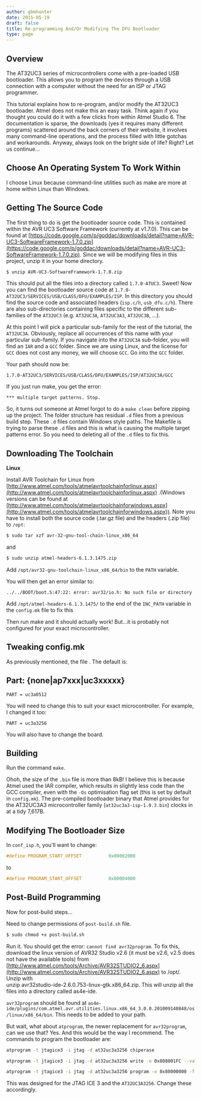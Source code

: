 ```yaml
---
author: gbmhunter
date: 2015-05-19
draft: false
title: Re-programming And/Or Modifying The DFU Bootloader
type: page
---
```


## Overview

The AT32UC3 series of microcontrollers come with a pre-loaded USB bootloader. This allows you to program the devices through a USB connection with a computer without the need for an ISP or JTAG programmer.

This tutorial explains how to re-program, and/or modify the AT32UC3 bootloader. Atmel does not make this an easy task. Think again if you thought you could do it with a few clicks from within Atmel Studio 6. The documentation is sparse, the downloads (yes it requires many different programs) scattered around the back corners of their website, it involves many command-line operations, and the process filled with little gotchas and workarounds. Anyway, always look on the bright side of life? Right? Let us continue...

## Choose An Operating System To Work Within

I choose Linux because command-line utilities such as make are more at home within Linux than Windows.

## Getting The Source Code

The first thing to do is get the bootloader source code. This is contained within the AVR UC3 Software Framework (currently at v1.7.0). This can be found at [https://code.google.com/p/goddac/downloads/detail?name=AVR-UC3-SoftwareFramework-1.7.0.zip](https://code.google.com/p/goddac/downloads/detail?name=AVR-UC3-SoftwareFramework-1.7.0.zip). Since we will be modifying files in this project, unzip it in your home directory.

```sh
$ unzip AVR-UC3-SoftwareFramework-1.7.0.zip
```

This should put all the files into a directory called `1.7.0-ATUC3`. Sweet! Now you can find the bootloader source code at `1.7.0-AT32UC3/SERVICES/USB/CLASS/DFU/EXAMPLES/ISP`. In this directory you should find the source code and associated headers (`isp.c/h`, `usb_dfu.c/h`). There are also sub-directories containing files specific to the different sub-families of the `AT32UC3` (e.g. `AT32UC3A`, `AT32UC3A3`, `AT32UC3B`, ...).

At this point I will pick a particular sub-family for the rest of the tutorial, the `AT32UC3A`. Obviously, replace all occurrences of this name with your particular sub-family. If you navigate into the `AT32UC3A` sub-folder, you will find an `IAR` and a `GCC` folder. Since we are using Linux, and the license for `GCC` does not cost any money, we will choose `GCC`. Go into the `GCC` folder.

Your path should now be:

```
1.7.0-AT32UC3/SERVICES/USB/CLASS/DFU/EXAMPLES/ISP/AT32UC3A/GCC
```

If you just run make, you get the error:

```    
*** multiple target patterns. Stop.
```

So, it turns out someone at Atmel forgot to do a `make clean` before zipping up the project. The folder structure has residual `.d` files from a previous build step. These `.d` files contain Windows style paths. The Makefile is trying to parse these `.d` files and this is what is causing the multiple target patterns error. So you need to deleting all of the `.d` files to fix this.

## Downloading The Toolchain

**Linux**

Install AVR Toolchain for Linux from [http://www.atmel.com/tools/atmelavrtoolchainforlinux.aspx](http://www.atmel.com/tools/atmelavrtoolchainforlinux.aspx) .(Windows versions can be found at [http://www.atmel.com/tools/atmelavrtoolchainforwindows.aspx](http://www.atmel.com/tools/atmelavrtoolchainforwindows.aspx)). Note you have to install both the source code (.tar.gz file) and the headers (.zip file) to `/opt`:

```sh
$ sudo tar xzf avr-32-gnu-tool-chain-linux_x86_64
```

and

```sh  
$ sudo unzip atmel-headers-6.1.3.1475.zip
```

Add `/opt/avr32-gnu-toolchain-linux_x86_64/bin` to the `PATH` variable.

You will then get an error similar to:  

```
../../BOOT/boot.S:47:22: error: avr32/io.h: No such file or directory  
```

Add `/opt/atmel-headers-6.1.3.1475/` to the end of the `INC_PATH` variable in the `config.mk` file to fix this

Then run make and it should actually work! But...it is probably not configured for your exact microcontroller.

## Tweaking config.mk

As previously mentioned, the file . The default is:

## Part: {none|ap7xxx|uc3xxxxx}

```
PART = uc3a0512
```

You will need to change this to suit your exact microcontroller. For example, I changed it too:

```
PART = uc3a3256
```

You will also have to change the board.

## Building

Run the command `make`.

Ohoh, the size of the `.bin` file is more than 8kB! I believe this is because Atmel used the IAR compiler, which results in slightly less code than the GCC compiler, even with the `-Os` optimisation flag set (this is set by default in `config.mk`). The pre-compiled bootloader binary that Atmel provides for the AT32UC3A3 microcontroller family (`at32uc3a3-isp-1.0.3.bin`) clocks in at a tidy 7,617B. 

## Modifying The Bootloader Size

In `conf_isp.h`, you'll want to change:

```c
#define PROGRAM_START_OFFSET          0x00002000
```

to

```c
#define PROGRAM_START_OFFSET          0x00004000
```

## Post-Build Programming

Now for post-build steps...

Need to change permissions of `post-build.sh` file.

```sh
$ sudo chmod +x post-build.sh
```

Run it. You should get the error: `cannot find avr32program`. To fix this, download the linux version of AVR32 Studio v2.6 (it must be v2.6, v2.5 does not have the available tools) from  
[http://www.atmel.com/tools/Archive/AVR32STUDIO2_6.aspx](http://www.atmel.com/tools/Archive/AVR32STUDIO2_6.aspx) to /opt/. Unzip with   
unzip avr32studio-ide-2.6.0.753-linux-gtk.x86_64.zip. This will unzip all the files into a directory called as4e-ide.

`avr32program` should be found at `as4e-ide/plugins/com.atmel.avr.utilities.linux.x86_64_3.0.0.201009140848/os/linux/x86_64/bin`. This needs to be added to your path.

But wait, what about `atprogram`, the newer replacement for `avr32program`, can we use that? Yes. And this would be the way I recommend. The commands to program the bootloader are:

```sh
atprogram -t jtagice3 -i jtag -d at32uc3a3256 chiperase

atprogram -t jtagice3 -i jtag -d at32uc3a3256 write -o 0x808001FC --values 0x929E2A9E

atprogram -t jtagice3 -i jtag -d at32uc3a3256 program -o 0x80000000 -f at32uc3a3-isp.bin --verify write -fs -o 0xFFFE1410 --values FFF7FFFF
```

This was designed for the JTAG ICE 3 and the `AT32UC3A3256`. Change these accordingly.
